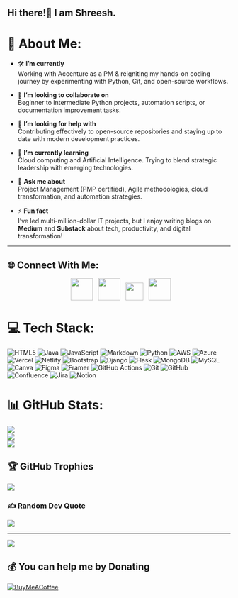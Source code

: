 ## Hi there!👋 I am Shreesh.

# 💫 About Me:

- 🛠 **I’m currently**  
  Working with Accenture as a PM & reigniting my hands-on coding journey by experimenting with Python, Git, and open-source workflows.

- 🤝 **I’m looking to collaborate on**  
  Beginner to intermediate Python projects, automation scripts, or documentation improvement tasks.

- 🧠 **I’m looking for help with**  
  Contributing effectively to open-source repositories and staying up to date with modern development practices.

- 🌱 **I’m currently learning**  
  Cloud computing and Artificial Intelligence. Trying to blend strategic leadership with emerging technologies.

- 💬 **Ask me about**  
  Project Management (PMP certified), Agile methodologies, cloud transformation, and automation strategies.

- ⚡ **Fun fact**  
  I’ve led multi-million-dollar IT projects, but I enjoy writing blogs on **Medium** and **Substack** about tech, productivity, and digital transformation!

---

## 🌐 Connect With Me:
<p align="center">
&nbsp; <a href="mailto:shree25g@gmail.com" target="_blank" rel="noopener noreferrer"><img src="https://img.icons8.com/?size=100&id=P7UIlhbpWzZm&format=png&color=000000"  width="50" /></a>
&nbsp; <a href="https://www.linkedin.com/in/shreesh-pandey" target="_blank" rel="noopener noreferrer"><img src="https://img.icons8.com/?size=100&id=xuvGCOXi8Wyg&format=png&color=000000" width="50"  /></a>
&nbsp; <a href="[https://substack.com/@theterran" target="_blank" rel="noopener noreferrer"><img src="https://img.icons8.com/?size=100&id=kcZe5woKzcQY&format=png&color=FF7731" width="40" /></a>  
&nbsp; <a href="https://www.medium.com/theterran" target="_blank" rel="noopener noreferrer"><img src="https://img.icons8.com/?size=100&id=XVNvUWCvvlD9&format=png&color=000000" width="50" /></a>
</p>

# 💻 Tech Stack:
![HTML5](https://img.shields.io/badge/html5-%23E34F26.svg?style=for-the-badge&logo=html5&logoColor=white) ![Java](https://img.shields.io/badge/java-%23ED8B00.svg?style=for-the-badge&logo=openjdk&logoColor=white) ![JavaScript](https://img.shields.io/badge/javascript-%23323330.svg?style=for-the-badge&logo=javascript&logoColor=%23F7DF1E) ![Markdown](https://img.shields.io/badge/markdown-%23000000.svg?style=for-the-badge&logo=markdown&logoColor=white) ![Python](https://img.shields.io/badge/python-3670A0?style=for-the-badge&logo=python&logoColor=ffdd54) ![AWS](https://img.shields.io/badge/AWS-%23FF9900.svg?style=for-the-badge&logo=amazon-aws&logoColor=white) ![Azure](https://img.shields.io/badge/azure-%230072C6.svg?style=for-the-badge&logo=microsoftazure&logoColor=white) ![Vercel](https://img.shields.io/badge/vercel-%23000000.svg?style=for-the-badge&logo=vercel&logoColor=white) ![Netlify](https://img.shields.io/badge/netlify-%23000000.svg?style=for-the-badge&logo=netlify&logoColor=#00C7B7) ![Bootstrap](https://img.shields.io/badge/bootstrap-%238511FA.svg?style=for-the-badge&logo=bootstrap&logoColor=white) ![Django](https://img.shields.io/badge/django-%23092E20.svg?style=for-the-badge&logo=django&logoColor=white) ![Flask](https://img.shields.io/badge/flask-%23000.svg?style=for-the-badge&logo=flask&logoColor=white) ![MongoDB](https://img.shields.io/badge/MongoDB-%234ea94b.svg?style=for-the-badge&logo=mongodb&logoColor=white) ![MySQL](https://img.shields.io/badge/mysql-4479A1.svg?style=for-the-badge&logo=mysql&logoColor=white) ![Canva](https://img.shields.io/badge/Canva-%2300C4CC.svg?style=for-the-badge&logo=Canva&logoColor=white) ![Figma](https://img.shields.io/badge/figma-%23F24E1E.svg?style=for-the-badge&logo=figma&logoColor=white) ![Framer](https://img.shields.io/badge/Framer-black?style=for-the-badge&logo=framer&logoColor=blue) ![GitHub Actions](https://img.shields.io/badge/github%20actions-%232671E5.svg?style=for-the-badge&logo=githubactions&logoColor=white) ![Git](https://img.shields.io/badge/git-%23F05033.svg?style=for-the-badge&logo=git&logoColor=white) ![GitHub](https://img.shields.io/badge/github-%23121011.svg?style=for-the-badge&logo=github&logoColor=white) ![Confluence](https://img.shields.io/badge/confluence-%23172BF4.svg?style=for-the-badge&logo=confluence&logoColor=white) ![Jira](https://img.shields.io/badge/jira-%230A0FFF.svg?style=for-the-badge&logo=jira&logoColor=white) ![Notion](https://img.shields.io/badge/Notion-%23000000.svg?style=for-the-badge&logo=notion&logoColor=white)
# 📊 GitHub Stats:
![](https://github-readme-stats.vercel.app/api?username=shreesh-pandey&theme=dark&hide_border=false&include_all_commits=false&count_private=false)<br/>
![](https://nirzak-streak-stats.vercel.app/?user=shreesh-pandey&theme=dark&hide_border=false)<br/>
![](https://github-readme-stats.vercel.app/api/top-langs/?username=shreesh-pandey&theme=dark&hide_border=false&include_all_commits=false&count_private=false&layout=compact)

## 🏆 GitHub Trophies
![](https://github-profile-trophy.vercel.app/?username=shreesh-pandey&theme=radical&no-frame=false&no-bg=true&margin-w=4)

### ✍️ Random Dev Quote
![](https://quotes-github-readme.vercel.app/api?type=horizontal&theme=radical)

---
[![](https://visitcount.itsvg.in/api?id=shreesh-pandey&icon=0&color=0)](https://visitcount.itsvg.in)
## 💰 You can help me by Donating
  [![BuyMeACoffee](https://img.shields.io/badge/Buy%20Me%20a%20Coffee-ffdd00?style=for-the-badge&logo=buy-me-a-coffee&logoColor=black)](https://buymeacoffee.com/theterran) 

  
<!-- Proudly created with GPRM ( https://gprm.itsvg.in ) -->
